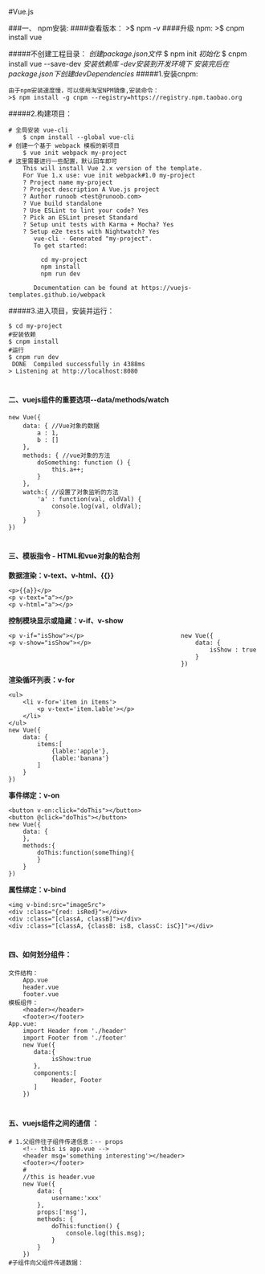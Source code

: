 ﻿#Vue.js

###一、 npm安装:
####查看版本：
    >$ npm -v
####升级 npm:
    >$ cnpm install vue

#####不创建工程目录：
    *创建package.json文件*
    $ npm init
        *初始化*
    $ cnpm install vue --save-dev
        *安装依赖库*
        *-dev安装到开发环境下*
        *安装完后在package.json下创建devDependencies*
#####1.安装cnpm:

	由于npm安装速度慢，可以使用淘宝NPM镜像,安装命令：
	>$ npm install -g cnpm --registry=https://registry.npm.taobao.org

#####2.构建项目：

    # 全局安装 vue-cli
        $ cnpm install --global vue-cli
    # 创建一个基于 webpack 模板的新项目
        $ vue init webpack my-project
    # 这里需要进行一些配置，默认回车即可
        This will install Vue 2.x version of the template.
        For Vue 1.x use: vue init webpack#1.0 my-project
        ? Project name my-project
        ? Project description A Vue.js project
        ? Author runoob <test@runoob.com>
        ? Vue build standalone
        ? Use ESLint to lint your code? Yes
        ? Pick an ESLint preset Standard
        ? Setup unit tests with Karma + Mocha? Yes
        ? Setup e2e tests with Nightwatch? Yes
           vue-cli · Generated "my-project".
           To get started:
           
             cd my-project
             npm install
             npm run dev
           
           Documentation can be found at https://vuejs-templates.github.io/webpack

#####3.进入项目，安装并运行：

    $ cd my-project
    #安装依赖
    $ cnpm install
    #运行
    $ cnpm run dev
     DONE  Compiled successfully in 4388ms
    > Listening at http://localhost:8080

#
#### 二、vuejs组件的重要选项--data/methods/watch

    new Vue({
        data: { //Vue对象的数据
            a : 1,
            b : []
        },
        methods: { //vue对象的方法
            doSomething: function () {
                this.a++;
            }
        },
        watch:{ //设置了对象监听的方法
            'a' : function(val, oldVal) {
                console.log(val, oldVal);
            }
        }
    })

#
#### 三、模板指令 - HTML和vue对象的粘合剂

**数据渲染：v-text、v-html、{{}}**

    <p>{{a}}</p>
    <p v-text="a"></p>
    <p v-html="a"></p>

**控制模块显示或隐藏：v-if、v-show**

    <p v-if="isShow"></p>                           new Vue({
    <p v-show="isShow"></p>                             data: {
                                                            isShow : true
                                                        }
                                                    })

**渲染循环列表：v-for**

    <ul>
        <li v-for='item in items'>
            <p v-text='item.lable'></p>
        </li>
    </ul>
    new Vue({
        data: {
            items:[
                {lable:'apple'},
                {lable:'banana'}
            ]
        }
    })

**事件绑定：v-on**

    <button v-on:click="doThis"></button>
    <button @click="doThis"></button>
    new Vue({
        data: {
        },
        methods:{
            doThis:function(someThing){
            }
        }
    })

**属性绑定：v-bind**

    <img v-bind:src="imageSrc">
    <div :class="{red: isRed}"></div>
    <div :class="[classA, classB]"></div>
    <div :class="[classA, {classB: isB, classC: isC}]"></div>

#
#### 四、如何划分组件：

    文件结构：
        App.vue
        header.vue
        footer.vue
    模板组件：
        <header></header>
        <footer></footer>
    App.vue:
        import Header from './header'
        import Footer from './footer'
        new Vue({
           data:{
                isShow:true
           },
           components:[
                Header, Footer
           ]
        })

#
#### 五、vuejs组件之间的通信 ：

    # 1.父组件往子组件传递信息：-- props
        <!-- this is app.vue -->
        <header msg='something interesting'></header>
        <footer></footer>
        #
        //this is header.vue
        new Vue({
            data: {
                username:'xxx'
            },
            props:['msg'],
            methods: {
                doThis:function() {
                    console.log(this.msg);
                }
            }
        })
    #子组件向父组件传递数据：


